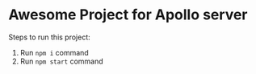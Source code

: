 # Awesome Project for Apollo server

Steps to run this project:

1. Run `npm i` command
2. Run `npm start` command
